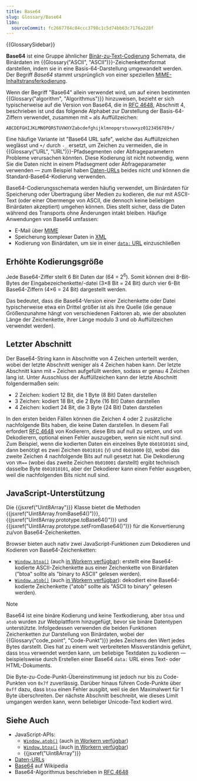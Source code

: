 ```yaml
---
title: Base64
slug: Glossary/Base64
l10n:
  sourceCommit: fc2667784c84ccc3798c1c5d74bb63c7176a228f
---
```


{{GlossarySidebar}}

**Base64** ist eine Gruppe ähnlicher [Binär-zu-Text-Codierung](https://en.wikipedia.org/wiki/Binary-to-text_encoding) Schemata, die Binärdaten im {{Glossary("ASCII", "ASCII")}}-Zeichenkettenformat darstellen, indem sie in eine Basis-64-Darstellung umgewandelt werden. Der Begriff _Base64_ stammt ursprünglich von einer speziellen [MIME-Inhaltstransferkodierung](https://en.wikipedia.org/wiki/MIME#Content-Transfer-Encoding).

Wenn der Begriff "Base64" allein verwendet wird, um auf einen bestimmten {{Glossary("algorithm", "Algorithmus")}} hinzuweisen, bezieht er sich typischerweise auf die Version von Base64, die in [RFC 4648](https://datatracker.ietf.org/doc/html/rfc4648), Abschnitt 4, beschrieben ist und das folgende Alphabet zur Darstellung der Basis-64-Ziffern verwendet, zusammen mit `=` als Auffüllzeichen:

```plain
ABCDEFGHIJKLMNOPQRSTUVWXYZabcdefghijklmnopqrstuvwxyz0123456789+/
```

Eine häufige Variante ist "Base64 URL safe", welche das Auffüllzeichen weglässt und `+/` durch `-_` ersetzt, um Zeichen zu vermeiden, die in {{Glossary("URL", "URL")}}-Pfadsegmenten oder Abfrageparametern Probleme verursachen könnten. Diese Kodierung ist nicht notwendig, wenn Sie die Daten nicht in einem Pfadsegment oder Abfrageparameter verwenden — zum Beispiel haben [Daten-URLs](/de/docs/Web/URI/Reference/Schemes/data) beides nicht und können die Standard-Base64-Kodierung verwenden.

Base64-Codierungsschemata werden häufig verwendet, um Binärdaten für Speicherung oder Übertragung über Medien zu kodieren, die nur mit ASCII-Text (oder einer Obermenge von ASCII, die dennoch keine beliebigen Binärdaten akzeptiert) umgehen können. Dies stellt sicher, dass die Daten während des Transports ohne Änderungen intakt bleiben. Häufige Anwendungen von Base64 umfassen:

- E-Mail über [MIME](https://en.wikipedia.org/wiki/MIME)
- Speicherung komplexer Daten in [XML](/de/docs/Web/XML)
- Kodierung von Binärdaten, um sie in einer [`data:` URL](/de/docs/Web/URI/Reference/Schemes/data) einzuschließen

## Erhöhte Kodierungsgröße

Jede Base64-Ziffer stellt 6 Bit Daten dar (64 = 2<sup>6</sup>). Somit können drei 8-Bit-Bytes der Eingabezeichenkette/-datei (3×8 Bit = 24 Bit) durch vier 6-Bit Base64-Ziffern (4×6 = 24 Bit) dargestellt werden.

Das bedeutet, dass die Base64-Version einer Zeichenkette oder Datei typischerweise etwa ein Drittel größer ist als ihre Quelle (die genaue Größenzunahme hängt von verschiedenen Faktoren ab, wie der absoluten Länge der Zeichenkette, ihrer Länge modulo 3 und ob Auffüllzeichen verwendet werden).

## Letzter Abschnitt

Der Base64-String kann in Abschnitte von 4 Zeichen unterteilt werden, wobei der letzte Abschnitt weniger als 4 Zeichen haben kann. Der letzte Abschnitt kann mit `=` Zeichen aufgefüllt werden, sodass er genau 4 Zeichen lang ist. Unter Ausschluss der Auffüllzeichen kann der letzte Abschnitt folgendermaßen sein:

- 2 Zeichen: kodiert 12 Bit, die 1 Byte (8 Bit) Daten darstellen
- 3 Zeichen: kodiert 18 Bit, die 2 Byte (16 Bit) Daten darstellen
- 4 Zeichen: kodiert 24 Bit, die 3 Byte (24 Bit) Daten darstellen

In den ersten beiden Fällen können die Zeichen 4 oder 2 zusätzliche nachfolgende Bits haben, die keine Daten darstellen. In diesem Fall erfordert [RFC 4648](https://datatracker.ietf.org/doc/html/rfc4648#section-3.5) von Kodierern, diese Bits auf null zu setzen, und von Dekodierern, optional einen Fehler auszugeben, wenn sie nicht null sind. Zum Beispiel, wenn die kodierten Daten ein einzelnes Byte `0b01010101` sind, dann benötigt es zwei Zeichen `0b010101` (`V`) und `0b010000` (`Q`), wobei das zweite Zeichen 4 nachfolgende Bits auf null gesetzt hat. Die Dekodierung von `VR==` (wobei das zweite Zeichen `0b010001` darstellt) ergibt technisch dasselbe Byte `0b01010101`, aber der Dekodierer kann einen Fehler ausgeben, weil die nachfolgenden Bits nicht null sind.

## JavaScript-Unterstützung

Die {{jsxref("Uint8Array")}} Klasse bietet die Methoden {{jsxref("Uint8Array.fromBase64()")}}, {{jsxref("Uint8Array.prototype.toBase64()")}} und {{jsxref("Uint8Array.prototype.setFromBase64()")}} für die Konvertierung zu/von Base64-Zeichenketten.

Browser bieten auch nativ zwei JavaScript-Funktionen zum Dekodieren und Kodieren von Base64-Zeichenketten:

- [`Window.btoa()`](/de/docs/Web/API/Window/btoa) (auch [in Workern verfügbar](/de/docs/Web/API/WorkerGlobalScope/btoa)): erstellt eine Base64-kodierte ASCII-Zeichenkette aus einer Zeichenkette von Binärdaten ("btoa" sollte als "binary to ASCII" gelesen werden).
- [`Window.atob()`](/de/docs/Web/API/Window/atob) (auch [in Workern verfügbar](/de/docs/Web/API/WorkerGlobalScope/atob)): dekodiert eine Base64-kodierte Zeichenkette ("atob" sollte als "ASCII to binary" gelesen werden).

> [!NOTE]
> Base64 ist eine binäre Kodierung und keine Textkodierung, aber `btoa` und `atob` wurden zur Webplattform hinzugefügt, bevor sie binäre Datentypen unterstützte. Infolgedessen verwenden die beiden Funktionen Zeichenketten zur Darstellung von Binärdaten, wobei der {{Glossary("code_point", "Code-Punkt")}} jedes Zeichens den Wert jedes Bytes darstellt. Dies hat zu einem weit verbreiteten Missverständnis geführt, dass `btoa` verwendet werden kann, um beliebige Textdaten zu kodieren — beispielsweise durch Erstellen einer Base64 `data:` URL eines Text- oder HTML-Dokuments.
>
> Die Byte-zu-Code-Punkt-Übereinstimmung ist jedoch nur bis zu Code-Punkten von `0x7f` zuverlässig. Darüber hinaus führen Code-Punkte über `0xff` dazu, dass `btoa` einen Fehler ausgibt, weil sie den Maximalwert für 1 Byte überschreiten. Der nächste Abschnitt beschreibt, wie dieses Limit umgangen werden kann, wenn beliebiger Unicode-Text kodiert wird.

## Siehe Auch

- JavaScript-APIs:
  - [`Window.atob()`](/de/docs/Web/API/Window/atob) (auch [in Workern verfügbar](/de/docs/Web/API/WorkerGlobalScope/atob))
  - [`Window.btoa()`](/de/docs/Web/API/Window/btoa) (auch [in Workern verfügbar](/de/docs/Web/API/WorkerGlobalScope/btoa))
  - {{jsxref("Uint8Array")}}
- [Daten-URLs](/de/docs/Web/URI/Reference/Schemes/data)
- [Base64](https://en.wikipedia.org/wiki/Base64) auf Wikipedia
- Base64-Algorithmus beschrieben in [RFC 4648](https://datatracker.ietf.org/doc/html/rfc4648)
